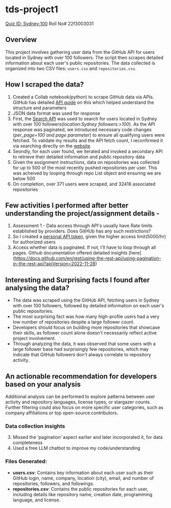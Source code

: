 # tds-project1
[Quiz ID: Sydney:100](https://tools-in-data-science.pages.dev/project1)
Roll No# 22f3003031


## Overview

This project involves gathering user data from the GitHub API for users located in Sydney with over 100 followers. The script then scrapes detailed information about each user's public repositories. The data collected is organized into two CSV files: `users.csv` and `repositories.csv`.



## How I scraped the data?
1. Created a Collab notebook(python) to scrape GitHub data via APIs. GitHub has detailed [API guide](https://docs.github.com/en/rest/about-the-rest-api/about-the-rest-api?apiVersion=2022-11-28) on this which helped understand the structure and parameters
2. JSON data format was used for response
3. First, the [Search API](https://docs.github.com/en/rest/search/search?apiVersion=2022-11-28) was used to search for users located in Sydney with over 100 followers(_location:Sydney followers:>100_). As the API response was paginated, we introduced necessary code changes (_per_page=100 and page parameter_) to ensure all qualifying users were fetched. To validate my results and the API fetch count, I reconfirmed it via searching directly on the [website](https://github.com/search?q=location%3ASydney%20followers%3A%3E100&type=users)
4. Seondly, for each user found, we iterated and invoked a secondary API to retrieve their detailed information and public repository data
5. Given the assignment instructions, data on repositories was collected for up to 500 of the most recently pushed repositories per user. This was acheived by looping through repo List object and ensuring we are below 500
6. On completion, over 371 users were scraped, and 32416 associated repositories

## Few activities I performed after better understanding the project/assignment details - 
1) Assessment 1 - Data access through API's usually have Rate limits established by providers. Does GitHUb has any such restrictions? 
2) So I created a [personal API token](https://github.com/settings/personal-access-tokens/new), given the higher access limit(5000/hr) for authorized users
3) Access whether data is paginated. If not, I'll have to loop through all pages. Github documentation offered detailed insights [here] (https://docs.github.com/en/rest/using-the-rest-api/using-pagination-in-the-rest-api?apiVersion=2022-11-28)

## Interesting and Surprising facts I found after analysing the data?

- The data was scraped using the GitHub API, fetching users in Sydney with over 100 followers, followed by detailed information on each user's public repositories.
- The most surprising fact was how many high-profile users had a very low number of repositories despite a large follower count.
- Developers should focus on building more repositories that showcase their skills, as follower count alone doesn't necessarily reflect active project involvement.
- Through analyzing the data, it was observed that some users with a large follower base had surprisingly few repositories, which may indicate that GitHub followers don’t always correlate to repository activity.

## An actionable recommendation for developers based on your analysis

Additional analysis can be performed to explore patterns between user activity and repository languages, license types, or stargazer counts. Further filtering could also focus on more specific user categories, such as company affiliations or top open-source contributors.

### Data collection insights


3. Missed the ‘pagination’ aspect earlier and later incorporated it, for data completeness
5. Used a free LLM chatbot to improve my code/understanding

### Files Generated:
- **users.csv**: Contains key information about each user such as their GitHub login, name, company, location (city), email, and number of repositories, followers, and followings.
- **repositories.csv**: Contains the public repositories for each user, including details like repository name, creation date, programming language, and license.
